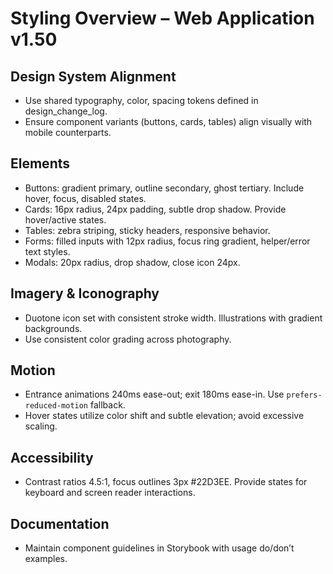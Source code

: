 # Styling Overview – Web Application v1.50

## Design System Alignment
- Use shared typography, color, spacing tokens defined in design_change_log.
- Ensure component variants (buttons, cards, tables) align visually with mobile counterparts.

## Elements
- Buttons: gradient primary, outline secondary, ghost tertiary. Include hover, focus, disabled states.
- Cards: 16px radius, 24px padding, subtle drop shadow. Provide hover/active states.
- Tables: zebra striping, sticky headers, responsive behavior.
- Forms: filled inputs with 12px radius, focus ring gradient, helper/error text styles.
- Modals: 20px radius, drop shadow, close icon 24px.

## Imagery & Iconography
- Duotone icon set with consistent stroke width. Illustrations with gradient backgrounds.
- Use consistent color grading across photography.

## Motion
- Entrance animations 240ms ease-out; exit 180ms ease-in. Use `prefers-reduced-motion` fallback.
- Hover states utilize color shift and subtle elevation; avoid excessive scaling.

## Accessibility
- Contrast ratios 4.5:1, focus outlines 3px #22D3EE. Provide states for keyboard and screen reader interactions.

## Documentation
- Maintain component guidelines in Storybook with usage do/don’t examples.
